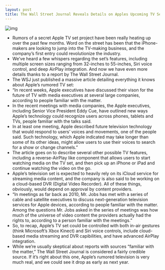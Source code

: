 ```yaml
---
layout: post
title: The Wall Street Journal Reveals Details on Apples Upcoming TV Set
---
```

![img](http://media.idownloadblog.com/wp-content/uploads/2011/12/itv1.jpg)
* Rumors of a secret Apple TV set project have been really heating up over the past few months. Word on the street has been that the iPhone-makers are looking to jump into the TV-making business, and the company’s first entry could revolutionize the industry.
* We’ve heard a few whispers regarding the set’s features, including multiple screen sizes ranging from 32-inches to 55-inches, Siri voice control, and deep AirPlay integration. And now we have even more details thanks to a report by The Wall Street Journal.
* The WSJ just published a massive article detailing everything it knows about Apple’s rumored TV set:
* “In recent weeks, Apple executives have discussed their vison for the future of TV with media executives at several large companies, according to people familiar with the matter.
* In the recent meetings with media companies, the Apple executives, including Senior Vice President Eddy Cue, have outlined new ways Apple’s technology could recognize users across phones, tablets and TVs, people familiar with the talks said.
* In at least one meeting, Apple described future television technology that would respond to users’ voices and movements, one of the people said. Such technology, which Apple indicated may take longer than some of its other ideas, might allow users to use their voices to search for a show or change channels.”
* The article goes on to describe several other possible TV features, including a reverse-AirPlay like component that allows users to start watching media on the TV set, and then pick up an iPhone or iPad and continue watching the video on the go.
* Apple’s television set is expected to heavily rely on its iCloud service for streaming media content, and the company is also said to be working on a cloud-based DVR (Digital Video Recorder). All of these things, obviously, would depend on approval by content providers.
* “In meetings as far back as 2010, Mr. Jobs has met with a series of cable and satellite executives to discuss next-generation television services for Apple devices, according to people familiar with the matter. Among the questions Mr. Jobs asked in the series of meetings was how much of the universe of video content the providers actually had the rights to, according to a person familiar with the meetings.”
* So, to recap, Apple’s TV set could be controlled with both in-air gestures (think Microsoft’s Xbox Kinect) and Siri voice controls, include cloud-based media streaming and DVR capibilities, and have advanced AirPlay integration.
* While we’re usually skeptical about reports with sources “familiar with the matter,” The Wall Street Journal is considered a fairly credible source. If it’s right about this one, Apple’s rumored television is very much real, and we could see it drop as early as next year.

